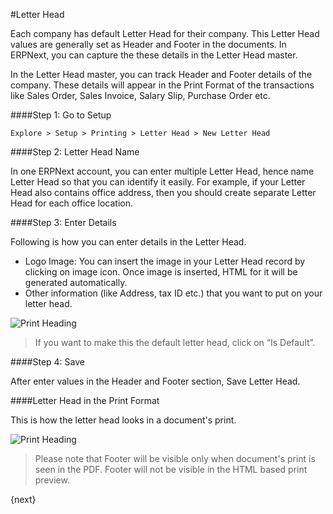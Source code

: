 #Letter Head

Each company has default Letter Head for their company. This Letter Head values are generally set as Header and Footer in the documents. In ERPNext, you can capture the these details in the Letter Head master.

In the Letter Head master, you can track Header and Footer details of the company. These details will appear in the Print Format of the transactions like Sales Order, Sales Invoice, Salary Slip, Purchase Order etc.

####Step 1: Go to Setup

`Explore > Setup > Printing > Letter Head > New Letter Head`

####Step 2: Letter Head Name

In one ERPNext account, you can enter multiple Letter Head, hence name Letter Head so that you can identify it easily. For example, if your Letter Head also contains office address, then you should create separate Letter Head for each office location.

####Step 3: Enter Details

Following is how you can enter details in the Letter Head.

  * Logo Image: You can insert the image in your Letter Head record by clicking on image icon. Once image is inserted, HTML for it will be generated automatically.
  * Other information (like Address, tax ID etc.) that you want to put on your letter head.

<img class="screenshot" alt="Print Heading" src="/docs/assets/img/setup/print/letter-head.png">
  
> If you want to make this the default letter head, click on “Is Default”.

####Step 4: Save

After enter values in the Header and Footer section, Save Letter Head.

####Letter Head in the Print Format

This is how the letter head looks in a document's print.

<img class="screenshot" alt="Print Heading" src="/docs/assets/img/setup/print/letter-head-1.png">

> Please note that Footer will be visible only when document's print is seen in the PDF. Footer will not be visible in the HTML based print preview.

{next}